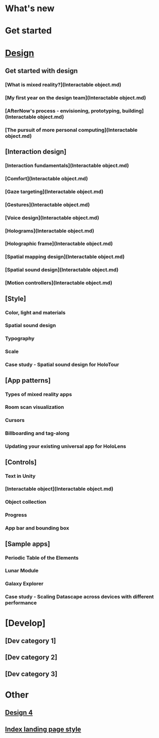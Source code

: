 # What's new

# Get started

# [Design](DesignLanding.md)
## Get started with design
### [What is mixed reality?](Interactable object.md)
### [My first year on the design team](Interactable object.md)
### [AfterNow's process - envisioning, prototyping, building](Interactable object.md)
### [The pursuit of more personal computing](Interactable object.md)

## [Interaction design]
### [Interaction fundamentals](Interactable object.md)
### [Comfort](Interactable object.md)
### [Gaze targeting](Interactable object.md)
### [Gestures](Interactable object.md)
### [Voice design](Interactable object.md)
### [Holograms](Interactable object.md)
### [Holographic frame](Interactable object.md)
### [Spatial mapping design](Interactable object.md)
### [Spatial sound design](Interactable object.md)
### [Motion controllers](Interactable object.md)

## [Style]
### Color, light and materials
### Spatial sound design
### Typography
### Scale
### Case study - Spatial sound design for HoloTour

## [App patterns]
### Types of mixed reality apps
### Room scan visualization
### Cursors
### Billboarding and tag-along
### Updating your existing universal app for HoloLens

## [Controls]
### Text in Unity
### [Interactable object](Interactable object.md)
### Object collection
### Progress
### App bar and bounding box

## [Sample apps]
### Periodic Table of the Elements
### Lunar Module
### Galaxy Explorer
### Case study - Scaling Datascape across devices with different performance

# [Develop]
## [Dev category 1]
## [Dev category 2]
## [Dev category 3]


# Other
## [Design 4](DesignLanding-4.md)
## [Index landing page style](index.md)
